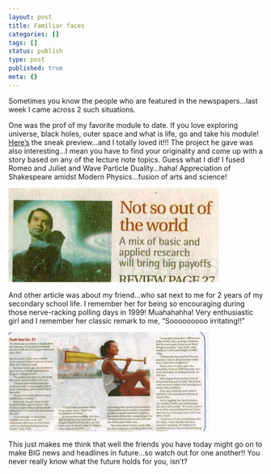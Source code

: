 ```yaml
---
layout: post
title: Familiar faces
categories: []
tags: []
status: publish
type: post
published: true
meta: {}
---
```

Sometimes you know the people who are featured in the newspapers…last week I came across 2 such situations.

One was the prof of my favorite module to date. If you love exploring universe, black holes, outer space and what is life, go and take his module! [Here’s](http://www.physics.nus.edu.sg/einstein/) the sneak preview…and I totally loved it!!! The project he gave was also interesting…I mean you have to find your originality and come up with a story based on any of the lecture note topics. Guess what I did! I fused Romeo and Juliet and Wave Particle Duality…haha! Appreciation of Shakespeare amidst Modern Physics…fusion of arts and science!

![](/img/et.jpg)

And other article was about my friend…who sat next to me for 2 years of my secondary school life. I remember her for being so encouraging during those nerve-racking polling days in 1999! Muahahahha! Very enthusiastic girl and I remember her classic remark to me, “Sooooooooo irritating!!”

![](/img/sl.jpg)

This just makes me think that well the friends you have today might go on to make BIG news and headlines in future...so watch out for one another!! You never really know what the future holds for you, isn’t?
